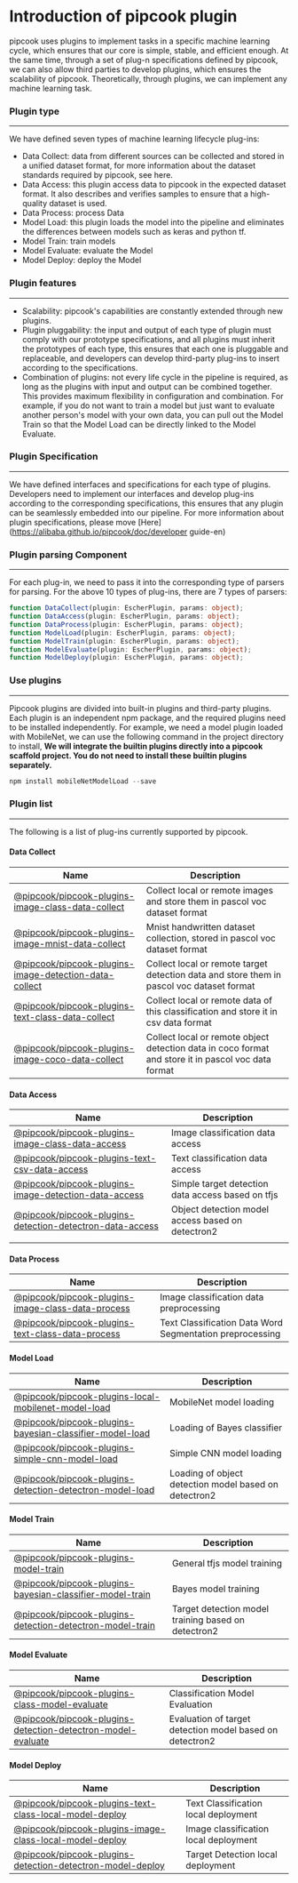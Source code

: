 # Introduction of pipcook plugin

pipcook uses plugins to implement tasks in a specific machine learning cycle, which ensures that our core is simple, stable, and efficient enough. At the same time, through a set of plug-n specifications defined by pipcook, we can also allow third parties to develop plugins, which ensures the scalability of pipcook. Theoretically, through plugins, we can implement any machine learning task.


<a name="f64c5b65"></a>
### Plugin type

---

We have defined seven types of machine learning lifecycle plug-ins:

- Data Collect:   data from different sources can be collected and stored in a unified dataset format, for more information about the dataset standards required by pipcook, see here.
- Data Access: this plugin access data to pipcook in the expected dataset format. It also describes and verifies samples to ensure that a high-quality dataset is used.
- Data Process: process Data
- Model Load: this plugin loads the model into the pipeline and eliminates the differences between models such as keras and python tf.
- Model Train: train models
- Model Evaluate: evaluate the Model
- Model Deploy: deploy the Model

<a name="7642472a"></a>
### Plugin features

---

- Scalability: pipcook's capabilities are constantly extended through new plugins.
- Plugin pluggability: the input and output of each type of plugin must comply with our prototype specifications, and all plugins must inherit the prototypes of each type, this ensures that each one is pluggable and replaceable, and developers can develop third-party plug-ins to insert according to the specifications.
- Combination of plugins: not every life cycle in the pipeline is required, as long as the plugins with input and output can be combined together. This provides maximum flexibility in configuration and combination. For example, if you do not want to train a model but just want to evaluate another person's model with your own data, you can pull out the Model Train so that the Model Load can be directly linked to the Model Evaluate.

<a name="ff93a5f0"></a>
### Plugin Specification

---

We have defined interfaces and specifications for each type of plugins. Developers need to implement our interfaces and develop plug-ins according to the corresponding specifications, this ensures that any plugin can be seamlessly embedded into our pipeline. For more information about plugin specifications, please move [Here](https://alibaba.github.io/pipcook/doc/developer guide-en)


<a name="08576523"></a>
### Plugin parsing Component

---

For each plug-in, we need to pass it into the corresponding type of parsers for parsing. For the above 10 types of plug-ins, there are 7 types of parsers:

```typescript
function DataCollect(plugin: EscherPlugin, params: object);
function DataAccess(plugin: EscherPlugin, params: object);
function DataProcess(plugin: EscherPlugin, params: object);
function ModelLoad(plugin: EscherPlugin, params: object);
function ModelTrain(plugin: EscherPlugin, params: object);
function ModelEvaluate(plugin: EscherPlugin, params: object);
function ModelDeploy(plugin: EscherPlugin, params: object);
```


<a name="7500af07"></a>
### Use plugins

---

Pipcook plugins are divided into built-in plugins and third-party plugins. Each plugin is an independent npm package, and the required plugins need to be installed independently. For example, we need a model plugin loaded with MobileNet, we can use the following command in the project directory to install, **We will integrate the builtin plugins directly into a pipcook scaffold project. You do not need to install these builtin plugins separately.**

```typescript
npm install mobileNetModelLoad --save
```


<a name="13f272df"></a>
### Plugin list

---

The following is a list of plug-ins currently supported by pipcook.

<a name="brPiu"></a>
#### Data Collect

| Name | Description |
| --- | --- |
| [@pipcook/pipcook-plugins-image-class-data-collect](https://alibaba.github.io/pipcook/doc/@pipcook-pipcook-plugins-image-class-data-collect-en) | Collect local or remote images and store them in pascol voc dataset format |
| [@pipcook/pipcook-plugins-image-mnist-data-collect](https://alibaba.github.io/pipcook/doc/@pipcook-pipcook-plugins-image-mnist-data-collect-en) | Mnist handwritten dataset collection, stored in pascol voc dataset format |
| [@pipcook/pipcook-plugins-image-detection-data-collect](https://alibaba.github.io/pipcook/doc/@pipcook-pipcook-plugins-image-detection-data-collect-en) | Collect local or remote target detection data and store them in pascol voc dataset format |
| [@pipcook/pipcook-plugins-text-class-data-collect](https://alibaba.github.io/pipcook/doc/@pipcook-pipcook-plugins-text-class-data-collect-en) | Collect local or remote data of this classification and store it in csv data format |
| [@pipcook/pipcook-plugins-image-coco-data-collect](https://alibaba.github.io/pipcook/doc/@pipcook-pipcook-plugins-image-coco-data-collect-en) | Collect local or remote object detection data in coco format and store it in pascol voc data format |


<a name="4zcpH"></a>
#### Data Access

| Name | Description |
| --- | --- |
| [@pipcook/pipcook-plugins-image-class-data-access](https://alibaba.github.io/pipcook/doc/@pipcook-pipcook-plugins-image-class-data-access-en) | Image classification data access |
| [@pipcook/pipcook-plugins-text-csv-data-access](https://alibaba.github.io/pipcook/doc/@pipcook-pipcook-plugins-text-csv-data-access-en) | Text classification data access |
| [@pipcook/pipcook-plugins-image-detection-data-access](https://alibaba.github.io/pipcook/doc/@pipcook-pipcook-plugins-image-detection-data-access-en) | Simple target detection data access based on tfjs |
| [@pipcook/pipcook-plugins-detection-detectron-data-access](https://alibaba.github.io/pipcook/doc/@pipcook-pipcook-plugins-detection-detectron-data-access-en) | Object detection model access based on detectron2 |
|  |  |


<a name="Nko4U"></a>
#### Data Process

| Name | Description |
| --- | --- |
| [@pipcook/pipcook-plugins-image-class-data-process](https://alibaba.github.io/pipcook/doc/@pipcook-pipcook-plugins-image-class-data-process-en) | Image classification data preprocessing |
| [@pipcook/pipcook-plugins-text-class-data-process](https://alibaba.github.io/pipcook/doc/@pipcook-pipcook-plugins-text-class-data-process-en) | Text Classification Data Word Segmentation preprocessing |


<a name="4G74y"></a>
#### Model Load

| Name | Description |
| --- | --- |
| [@pipcook/pipcook-plugins-local-mobilenet-model-load](https://alibaba.github.io/pipcook/doc/@pipcook-pipcook-plugins-local-mobilenet-model-load-en) | MobileNet model loading |
| [@pipcook/pipcook-plugins-bayesian-classifier-model-load](https://alibaba.github.io/pipcook/doc/@pipcook-pipcook-plugins-bayesian-classifier-model-load-en) | Loading of Bayes classifier |
| [@pipcook/pipcook-plugins-simple-cnn-model-load](https://alibaba.github.io/pipcook/doc/@pipcook-pipcook-plugins-simple-cnn-model-load-en) | Simple CNN model loading |
| [@pipcook/pipcook-plugins-detection-detectron-model-load](https://alibaba.github.io/pipcook/doc/@pipcook-pipcook-plugins-detection-detectron-model-load-en) | Loading of object detection model based on detectron2 |


<a name="QBOwZ"></a>
#### Model Train

| Name | Description |
| --- | --- |
| [@pipcook/pipcook-plugins-model-train](https://alibaba.github.io/pipcook/doc/@pipcook-pipcook-plugins-model-train-en) | General tfjs model training |
| [@pipcook/pipcook-plugins-bayesian-classifier-model-train](https://alibaba.github.io/pipcook/doc/@pipcook-pipcook-plugins-bayesian-classifier-model-train-en) | Bayes model training |
| [@pipcook/pipcook-plugins-detection-detectron-model-train](https://alibaba.github.io/pipcook/doc/@pipcook-pipcook-plugins-detection-detectron-model-train-en) | Target detection model training based on detectron2 |



<a name="Yluwg"></a>
#### Model Evaluate

| Name | Description |
| --- | --- |
| [@pipcook/pipcook-plugins-class-model-evaluate](https://alibaba.github.io/pipcook/doc/@pipcook-pipcook-plugins-class-model-evaluate-en) | Classification Model Evaluation |
| [@pipcook/pipcook-plugins-detection-detectron-model-evaluate](https://alibaba.github.io/pipcook/doc/@pipcook-pipcook-plugins-detection-detectron-model-evaluate-en) | Evaluation of target detection model based on detectron2 |



<a name="RsVBT"></a>
#### Model Deploy

| Name | Description |
| --- | --- |
| [@pipcook/pipcook-plugins-text-class-local-model-deploy](https://alibaba.github.io/pipcook/doc/@pipcook-pipcook-plugins-text-class-local-model-deploy-en) | Text Classification local deployment |
| [@pipcook/pipcook-plugins-image-class-local-model-deploy](https://alibaba.github.io/pipcook/doc/@pipcook-pipcook-plugins-image-class-local-model-deploy-en) | Image classification local deployment |
| [@pipcook/pipcook-plugins-detection-detectron-model-deploy](https://alibaba.github.io/pipcook/doc/@pipcook-pipcook-plugins-detection-detectron-model-deploy-en) | Target Detection local deployment |

